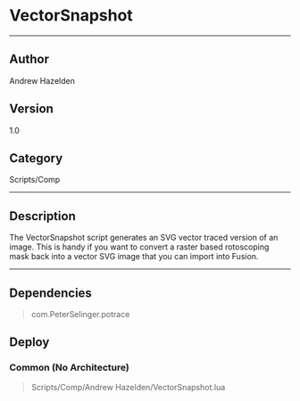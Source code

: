 # VectorSnapshot
___

## Author
Andrew Hazelden

## Version
1.0

## Category
Scripts/Comp

___

## Description
<p>The VectorSnapshot script generates an SVG vector traced version of an image. This is handy if you want to convert a raster based rotoscoping mask back into a vector SVG image that you can import into Fusion.</p>

___

## Dependencies

> com.PeterSelinger.potrace  
## Deploy

### Common (No Architecture)

> Scripts/Comp/Andrew Hazelden/VectorSnapshot.lua  
